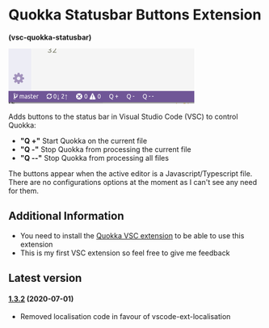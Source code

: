 # Quokka Statusbar Buttons Extension

**(vsc-quokka-statusbar)**

![alt text](https://raw.githubusercontent.com/sketchbuch/vsc-quokka-statusbar/master/docs/images/screenshot.png 'VSC Quokka Statusbar Buttons Extension')

Adds buttons to the status bar in Visual Studio Code (VSC) to control Quokka:

- **"Q +"** Start Quokka on the current file
- **"Q -"** Stop Quokka from processing the current file
- **"Q --"** Stop Quokka from processing all files

The buttons appear when the active editor is a Javascript/Typescript file. There are no configurations options at the moment as I can't see any need for them.

## Additional Information

- You need to install the [Quokka VSC extension](https://marketplace.visualstudio.com/items?itemName=WallabyJs.quokka-vscode) to be able to use this extension
- This is my first VSC extension so feel free to give me feedback

## Latest version


#### [1.3.2](https://github.com/sketchbuch/vsc-quokka-statusbar/compare/v1.3.1...v1.3.2) (2020-07-01)

- Removed localisation code in favour of vscode-ext-localisation
